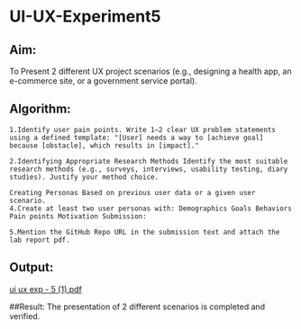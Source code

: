 # UI-UX-Experiment5

## Aim:
To Present 2 different UX project scenarios (e.g., designing a health app, an e-commerce site, or a government service portal).

## Algorithm:
```
1.Identify user pain points. Write 1–2 clear UX problem statements using a defined template: "[User] needs a way to [achieve goal] because [obstacle], which results in [impact]."

2.Identifying Appropriate Research Methods Identify the most suitable research methods (e.g., surveys, interviews, usability testing, diary studies). Justify your method choice.

Creating Personas Based on previous user data or a given user scenario.
4.Create at least two user personas with: Demographics Goals Behaviors Pain points Motivation Submission:

5.Mention the GitHub Repo URL in the submission text and attach the lab report pdf.
```

## Output:

[ui ux exp - 5 (1).pdf](https://github.com/user-attachments/files/20735856/ui.ux.exp.-.5.1.pdf)
 
 ##Result:
 The presentation of 2 different scenarios is completed and verified.
